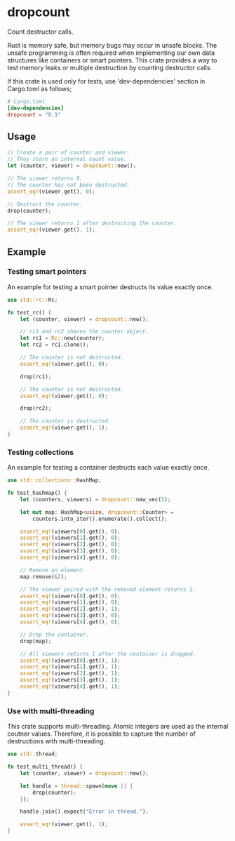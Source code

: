 # dropcount
Count destructor calls.

Rust is memory safe, but memory bugs may occur in unsafe blocks.
The unsafe programming is often required when implementing our own data structures like
containers or smart pointers.
This crate provides a way to test memory leaks or multiple destruction by counting destructor calls.

If this crate is used only for tests, use 'dev-dependencies' section in Cargo.toml as follows;
```toml
# Cargo.toml
[dev-dependencies]
dropcount = "0.1"
```

## Usage
```rust
// Create a pair of counter and viewer.
// They share an internal count value.
let (counter, viewer) = dropcount::new();

// The viewer returns 0.
// The counter has not been destructed.
assert_eq!(viewer.get(), 0);

// Destruct the counter.
drop(counter);

// The viewer returns 1 after destructing the counter.
assert_eq!(viewer.get(), 1);
```

## Example
### Testing smart pointers
An example for testing a smart pointer destructs its value exactly once.
```rust
use std::rc::Rc;

fn test_rc() {
    let (counter, viewer) = dropcount::new();

    // rc1 and rc2 shares the counter object.
    let rc1 = Rc::new(counter);
    let rc2 = rc1.clone();

    // The counter is not destructed.
    assert_eq!(viewer.get(), 0);

    drop(rc1);

    // The counter is not destructed.
    assert_eq!(viewer.get(), 0);

    drop(rc2);

    // The counter is destructed.
    assert_eq!(viewer.get(), 1);
}
```

### Testing collections
An example for testing a container destructs each value exactly once.
```rust
use std::collections::HashMap;

fn test_hashmap() {
    let (counters, viewers) = dropcount::new_vec(5);

    let mut map: HashMap<usize, dropcount::Counter> =
        counters.into_iter().enumerate().collect();

    assert_eq!(viewers[0].get(), 0);
    assert_eq!(viewers[1].get(), 0);
    assert_eq!(viewers[2].get(), 0);
    assert_eq!(viewers[3].get(), 0);
    assert_eq!(viewers[4].get(), 0);

    // Remove an element.
    map.remove(&2);

    // The viewer paired with the removed element returns 1.
    assert_eq!(viewers[0].get(), 0);
    assert_eq!(viewers[1].get(), 0);
    assert_eq!(viewers[2].get(), 1);
    assert_eq!(viewers[3].get(), 0);
    assert_eq!(viewers[4].get(), 0);

    // Drop the container.
    drop(map);

    // All viewers returns 1 after the container is dropped.
    assert_eq!(viewers[0].get(), 1);
    assert_eq!(viewers[1].get(), 1);
    assert_eq!(viewers[2].get(), 1);
    assert_eq!(viewers[3].get(), 1);
    assert_eq!(viewers[4].get(), 1);
}
```

### Use with multi-threading
This crate supports multi-threading.
Atomic integers are used as the internal coutner values.
Therefore, it is possible to capture the number of destructions with multi-threading.
```rust
use std::thread;

fn test_multi_thread() {
    let (counter, viewer) = dropcount::new();

    let handle = thread::spawn(move || {
        drop(counter);
    });

    handle.join().expect("Error in thread.");

    assert_eq!(viewer.get(), 1);
}
```
